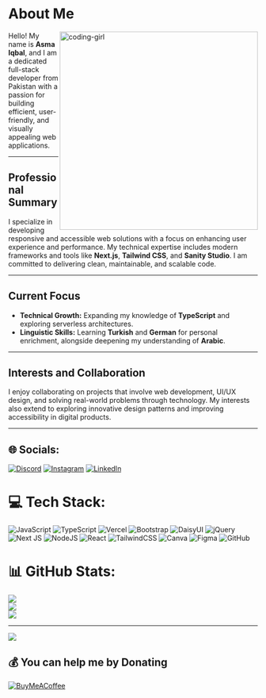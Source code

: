 # About Me
<img align="right" alt="coding-girl" width="400" src="https://camo.githubusercontent.com/f108537c0b43fa2a01cecfbf28c0ae872fbc7050001f83f99e0847628662b392/68747470733a2f2f6d656469612e6c6963646e2e636f6d2f646d732f696d6167652f443536323241514866706a4c32333445436c772f6665656473686172652d736872696e6b5f323034385f313533362f302f313639333931313736373132383f653d3231343734383336343726763d6265746126743d4a325a476f6d66565f4f457a434b35374d48486f475741593863386b6d7a616c7076513635744e38623430">

Hello! My name is **Asma Iqbal**, and I am a dedicated full-stack developer from Pakistan with a passion for building efficient, user-friendly, and visually appealing web applications.  

---

## Professional Summary
I specialize in developing responsive and accessible web solutions with a focus on enhancing user experience and performance. My technical expertise includes modern frameworks and tools like **Next.js**, **Tailwind CSS**, and **Sanity Studio**. I am committed to delivering clean, maintainable, and scalable code.

---

## Current Focus
- **Technical Growth:** Expanding my knowledge of **TypeScript** and exploring serverless architectures.  
- **Linguistic Skills:** Learning **Turkish** and **German** for personal enrichment, alongside deepening my understanding of **Arabic**.  

---

## Interests and Collaboration
I enjoy collaborating on projects that involve web development, UI/UX design, and solving real-world problems through technology. My interests also extend to exploring innovative design patterns and improving accessibility in digital products.

---


## 🌐 Socials:
[![Discord](https://img.shields.io/badge/Discord-%237289DA.svg?logo=discord&logoColor=white)](https://discord.gg/asmaiqbal000_93162) [![Instagram](https://img.shields.io/badge/Instagram-%23E4405F.svg?logo=Instagram&logoColor=white)](https://instagram.com/azeecreations1) [![LinkedIn](https://img.shields.io/badge/LinkedIn-%230077B5.svg?logo=linkedin&logoColor=white)](https://linkedin.com/in/asma-iqbal000) 

# 💻 Tech Stack:
![JavaScript](https://img.shields.io/badge/javascript-%23323330.svg?style=for-the-badge&logo=javascript&logoColor=%23F7DF1E) ![TypeScript](https://img.shields.io/badge/typescript-%23007ACC.svg?style=for-the-badge&logo=typescript&logoColor=white) ![Vercel](https://img.shields.io/badge/vercel-%23000000.svg?style=for-the-badge&logo=vercel&logoColor=white) ![Bootstrap](https://img.shields.io/badge/bootstrap-%238511FA.svg?style=for-the-badge&logo=bootstrap&logoColor=white) ![DaisyUI](https://img.shields.io/badge/daisyui-5A0EF8?style=for-the-badge&logo=daisyui&logoColor=white) ![jQuery](https://img.shields.io/badge/jquery-%230769AD.svg?style=for-the-badge&logo=jquery&logoColor=white) ![Next JS](https://img.shields.io/badge/Next-black?style=for-the-badge&logo=next.js&logoColor=white) ![NodeJS](https://img.shields.io/badge/node.js-6DA55F?style=for-the-badge&logo=node.js&logoColor=white) ![React](https://img.shields.io/badge/react-%2320232a.svg?style=for-the-badge&logo=react&logoColor=%2361DAFB) ![TailwindCSS](https://img.shields.io/badge/tailwindcss-%2338B2AC.svg?style=for-the-badge&logo=tailwind-css&logoColor=white) ![Canva](https://img.shields.io/badge/Canva-%2300C4CC.svg?style=for-the-badge&logo=Canva&logoColor=white) ![Figma](https://img.shields.io/badge/figma-%23F24E1E.svg?style=for-the-badge&logo=figma&logoColor=white) ![GitHub](https://img.shields.io/badge/github-%23121011.svg?style=for-the-badge&logo=github&logoColor=white)
# 📊 GitHub Stats:
![](https://github-readme-stats.vercel.app/api?username=AsmaIqbal01&theme=dark&hide_border=false&include_all_commits=false&count_private=false)<br/>
![](https://github-readme-streak-stats.herokuapp.com/?user=AsmaIqbal01&theme=dark&hide_border=false)<br/>
![](https://github-readme-stats.vercel.app/api/top-langs/?username=AsmaIqbal01&theme=dark&hide_border=false&include_all_commits=false&count_private=false&layout=compact)

---
[![](https://visitcount.itsvg.in/api?id=AsmaIqbal01&icon=9&color=8)](https://visitcount.itsvg.in)

  ## 💰 You can help me by Donating
  [![BuyMeACoffee](https://img.shields.io/badge/Buy%20Me%20a%20Coffee-ffdd00?style=for-the-badge&logo=buy-me-a-coffee&logoColor=black)](https://linkedin.com/asma-iqbal000) 

